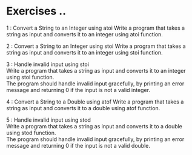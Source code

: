 # Exercises ..

1 : Convert a String to an Integer using atoi Write a program that takes a string as input and converts it to an integer using atoi function.

2 : Convert a String to an Integer using stoi Write a program that takes a string as input and converts it to an integer using stoi function.

3 : Handle invalid input using stoi  
Write a program that takes a string as input and converts it to an integer using stoi function.  
The program should handle invalid input gracefully, by printing an error message and returning 0 if the input is not a valid integer.

4 : Convert a String to a Double using atof Write a program that takes a string as input and converts it to a double using atof function.

5 : Handle invalid input using stod  
Write a program that takes a string as input and converts it to a double using stod function.  
The program should handle invalid input gracefully, by printing an error message and returning 0 if the input is not a valid double.
